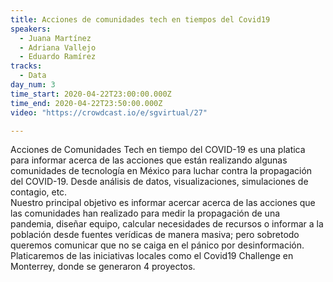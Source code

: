 ```yaml
---
title: Acciones de comunidades tech en tiempos del Covid19
speakers:
  - Juana Martínez
  - Adriana Vallejo
  - Eduardo Ramírez
tracks:
  - Data
day_num: 3
time_start: 2020-04-22T23:00:00.000Z
time_end: 2020-04-22T23:50:00.000Z
video: "https://crowdcast.io/e/sgvirtual/27"

---
```

<!--StartFragment-->

Acciones de Comunidades Tech en tiempo del COVID-19 es una platica para informar acerca de las acciones que están realizando algunas comunidades de tecnología en México para luchar contra la propagación del COVID-19. Desde análisis de datos, visualizaciones, simulaciones de contagio, etc.\
Nuestro principal objetivo es informar acercar acerca de las acciones que las comunidades han realizado para medir la propagación de una pandemia, diseñar equipo, calcular necesidades de recursos o informar a la población desde fuentes verídicas de manera masiva; pero sobretodo queremos comunicar que no se caiga en el pánico por desinformación.\
Platicaremos de las iniciativas locales como el Covid19 Challenge en Monterrey, donde se generaron 4 proyectos.

<!--EndFragment-->